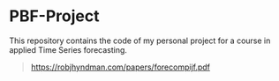 # PBF-Project
This repository contains the code of my personal project for a course in applied Time Series forecasting.

> https://robjhyndman.com/papers/forecompijf.pdf